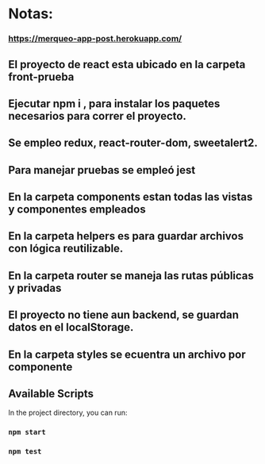 # Notas:

### https://merqueo-app-post.herokuapp.com/

## El proyecto de react esta ubicado en la carpeta front-prueba

## Ejecutar npm i , para instalar los paquetes necesarios para correr el proyecto.

## Se empleo redux, react-router-dom, sweetalert2.

## Para manejar pruebas se empleó jest

## En la carpeta components estan todas las vistas y componentes empleados

## En la carpeta helpers es para guardar archivos con lógica reutilizable.

## En la carpeta router se maneja las rutas públicas y privadas

## El proyecto no tiene aun backend, se guardan datos en el localStorage.

## En la carpeta styles se ecuentra un archivo por componente

## Available Scripts

In the project directory, you can run:

### `npm start`

### `npm test`

